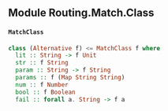 ## Module Routing.Match.Class

#### `MatchClass`

``` purescript
class (Alternative f) <= MatchClass f where
  lit :: String -> f Unit
  str :: f String
  param :: String -> f String
  params :: f (Map String String)
  num :: f Number
  bool :: f Boolean
  fail :: forall a. String -> f a
```


